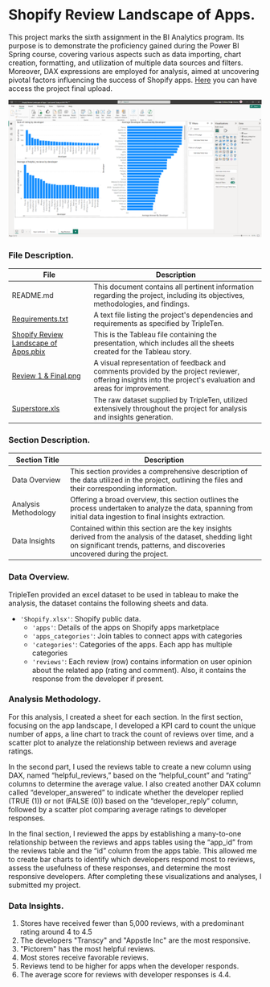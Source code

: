 # Shopify Review Landscape of Apps.

This project marks the sixth assignment in the BI Analytics program. Its purpose is to demonstrate the proficiency gained during the Power BI Spring course, 
covering various aspects such as data importing, chart creation, formatting, and utilization of multiple data sources and filters. Moreover, DAX expressions 
are employed for analysis, aimed at uncovering pivotal factors influencing the success of Shopify apps. [Here](https://drive.google.com/file/d/1Y7oewCi_wjhv61pfXwiGyb2MSGr9wzkR/view?usp=sharing) 
you can have access the project final upload.

[<img src="https://github.com/SebastianRolin/Portfolio/blob/main/Extra%20Resources/Shopify%20Review%20Landscape%20of%20Apps.png">](https://drive.google.com/file/d/1Y7oewCi_wjhv61pfXwiGyb2MSGr9wzkR/view?usp=sharing)


### File Description.

| File | Description |
| ----------- |----------- |
| README.md  | This document contains all pertinent information regarding the project, including its objectives, methodologies, and findings. |
| [Requirements.txt](https://github.com/SebastianRolin/Portfolio/blob/main/Shopify%20App%20Success%20Analysis/Requirements.txt) | A text file listing the project's dependencies and requirements as specified by TripleTen. |
| [Shopify Review Landscape of Apps.pbix](https://drive.google.com/file/d/1Y7oewCi_wjhv61pfXwiGyb2MSGr9wzkR/view?usp=sharing) | This is the Tableau file containing the presentation, which includes all the sheets created for the Tableau story.|
| [Review 1 & Final.png](https://github.com/SebastianRolin/Portfolio/blob/main/Shopify%20App%20Success%20Analysis/Final%20Review.png) | A visual representation of feedback and comments provided by the project reviewer, offering insights into the project's evaluation and areas for improvement.  |
| [Superstore.xls](https://docs.google.com/spreadsheets/d/1CDnUrVl9OOGcKH9B8lOSmH6-0NugOdj_/edit?usp=sharing&ouid=108279088707034986468&rtpof=true&sd=true) | The raw dataset supplied by TripleTen, utilized extensively throughout the project for analysis and insights generation. |

### Section Description.

| Section Title | Description |
| ----------- |----------- |
| Data Overview | This section provides a comprehensive description of the data utilized in the project, outlining the files and their corresponding information. |
| Analysis Methodology | Offering a broad overview, this section outlines the process undertaken to analyze the data, spanning from initial data ingestion to final insights extraction. |
| Data Insights | Contained within this section are the key insights derived from the analysis of the dataset, shedding light on significant trends, patterns, and discoveries uncovered during the project. |

### Data Overview.
TripleTen provided an excel dataset to be used in tableau to make the analysis, the dataset contains the following sheets and data.

- `'Shopify.xlsx'`: Shopify public data.
  - `'apps'`: Details of the apps on Shopify apps marketplace
  - `'apps_categories'`: Join tables to connect apps with categories
  - `'categories'`: Categories of the apps. Each app has multiple categories
  - `'reviews'`: Each review (row) contains information on user opinion about the related app (rating and comment). Also, it contains the response from the developer if present.

### Analysis Methodology.
For this analysis, I created a sheet for each section. In the first section, focusing on the app landscape, I developed a KPI card to count the unique number of apps, a line chart to track the count of reviews over time, and a scatter plot to analyze the relationship between reviews and average ratings.

In the second part, I used the reviews table to create a new column using DAX, named “helpful_reviews,” based on the “helpful_count” and “rating” columns to determine the average value. I also created another DAX column called “developer_answered” to indicate whether the developer replied (TRUE (1)) or not (FALSE (0)) based on the “developer_reply” column, followed by a scatter plot comparing average ratings to developer responses.

In the final section, I reviewed the apps by establishing a many-to-one relationship between the reviews and apps tables using the “app_id” from the reviews table and the “id” column from the apps table. This allowed me to create bar charts to identify which developers respond most to reviews, assess the usefulness of these responses, and determine the most responsive developers. After completing these visualizations and analyses, I submitted my project.
 
### Data Insights.
1. Stores have received fewer than 5,000 reviews, with a predominant rating around 4 to 4.5
2. The developers "Transcy" and "Appstle Inc" are the most responsive.
3. "Pictorem" has the most helpful reviews.
4. Most stores receive favorable reviews.
5. Reviews tend to be higher for apps when the developer responds.
6. The average score for reviews with developer responses is 4.4.
